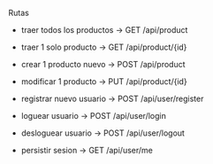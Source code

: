 Rutas

- traer todos los productos -> GET /api/product
- traer 1 solo producto -> GET /api/product/{id}
- crear 1 producto nuevo -> POST /api/product
- modificar 1 producto -> PUT /api/product/{id}

- registrar nuevo usuario -> POST /api/user/register
- loguear usuario -> POST /api/user/login
- desloguear usuario -> POST /api/user/logout
- persistir sesion -> GET /api/user/me